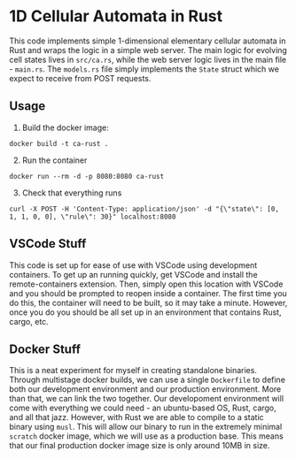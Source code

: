 # 1D Cellular Automata in Rust

This code implements simple 1-dimensional elementary cellular automata
in Rust and wraps the logic in a simple web server. The main logic for
evolving cell states lives in `src/ca.rs`, while the web server logic
lives in the main file - `main.rs`. The `models.rs` file simply implements
the `State` struct which we expect to receive from POST requests.

## Usage
1. Build the docker image:
```
docker build -t ca-rust .
```
2. Run the container
```
docker run --rm -d -p 8080:8080 ca-rust
```
3. Check that everything runs
```
curl -X POST -H 'Content-Type: application/json' -d "{\"state\": [0, 1, 1, 0, 0], \"rule\": 30}" localhost:8080
```

## VSCode Stuff
This code is set up for ease of use with VSCode using development containers.
To get up an running quickly, get VSCode and install the remote-containers
extension. Then, simply open this location with VSCode and you should be prompted
to reopen inside a container. The first time you do this, the container will
need to be built, so it may take a minute. However, once you do you should be
all set up in an environment that contains Rust, cargo, etc.

## Docker Stuff
This is a neat experiment for myself in creating standalone binaries. Through
multistage docker builds, we can use a single `Dockerfile` to define both our
development environment and our production environment. More than that, we can
link the two together. Our developoment environment will come with everything
we could need - an ubuntu-based OS, Rust, cargo, and all that jazz. However,
with Rust we are able to compile to a static binary using `musl`. This will
allow our binary to run in the extremely minimal `scratch` docker image, which
we will use as a production base. This means that our final production docker
image size is only around 10MB in size.